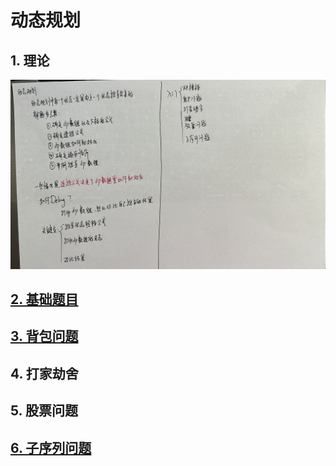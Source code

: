 # 动态规划

## 1. 理论

![IMG_2340](Readme.assets/IMG_2340.jpg) 

## [2. 基础题目](https://github.com/niu0217/Documents/blob/main/Algorithm/DynamicProgramming/%E5%9F%BA%E7%A1%80%E9%A2%98%E7%9B%AE.md)

## [3. 背包问题](https://github.com/niu0217/Documents/blob/main/Algorithm/DynamicProgramming/%E8%83%8C%E5%8C%85%E9%97%AE%E9%A2%98.md)

## 4. 打家劫舍

## 5. 股票问题

## [6. 子序列问题](https://github.com/niu0217/Documents/blob/main/Algorithm/DynamicProgramming/%E5%AD%90%E5%BA%8F%E5%88%97%E9%97%AE%E9%A2%98.md)

